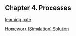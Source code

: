 ## Chapter 4. Processes

[learning note](./note/note.md)

[Homework (Simulation) Solution](./homework/simulation/README.md)
